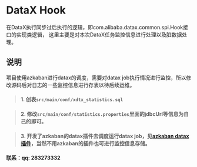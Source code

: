 # DataX Hook
在DataX执行同步过后执行的逻辑，即com.alibaba.datax.common.spi.Hook接口的实现类逻辑，
这里主要是对本次DataX任务监控信息进行处理以及脏数据处理。

## 说明
项目使用azkaban进行datax的调度，需要对datax job执行情况进行监控，所以修改源码后对日志的一些监控信息进行存表以待后续运维。
> #### 1. 创表`src/main/conf/xdtx_statistics.sql`

> #### 2. 修改`src/main/conf/statistics.properties`里面的jdbcUrl等信息为自己的即可。

> #### 3. 开发了azkaban的datax插件去调度运行datax job，见[azkaban datax插件](https://github.com/codingdebugallday/azkaban/tree/master/az-datax-jobtype-plugin/README.md)，当然不用azkaban的插件也可进行监控信息存储。

#### 联系：qq: 283273332
